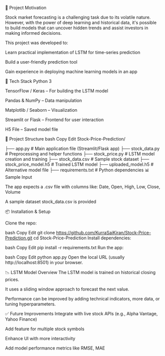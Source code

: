 🚀 Project Motivation

Stock market forecasting is a challenging task due to its volatile nature. However, with the power of deep learning and historical data, it's possible to build models that can uncover hidden trends and assist investors in making informed decisions.

This project was developed to:

Learn practical implementation of LSTM for time-series prediction

Build a user-friendly prediction tool

Gain experience in deploying machine learning models in an app

🧠 Tech Stack
Python 3

TensorFlow / Keras – For building the LSTM model

Pandas & NumPy – Data manipulation

Matplotlib / Seaborn – Visualization

Streamlit or Flask – Frontend for user interaction

H5 File – Saved model file

📂 Project Structure
bash
Copy
Edit
Stock-Price-Prediction/

├── app.py                   # Main application file (Streamlit/Flask app)
├── stock_data.py           # Preprocessing and helper functions
├── stock_price.py          # LSTM model creation and training
├── stock_data.csv          # Sample stock dataset
├── stock_price_model.h5    # Trained LSTM model
├── uploaded_model.h5       # Alternative model file
├── requirements.txt        # Python dependencies
📊 Sample Input

The app expects a .csv file with columns like: Date, Open, High, Low, Close, Volume

A sample dataset stock_data.csv is provided

📦 Installation & Setup

Clone the repo:

bash
Copy
Edit
git clone https://github.com/KurraSaiKiran/Stock-Price-Prediction.git
cd Stock-Price-Prediction
Install dependencies:

bash
Copy
Edit
pip install -r requirements.txt
Run the app:

bash
Copy
Edit
python app.py
Open the local URL (usually http://localhost:8501) in your browser.

📉 LSTM Model Overview
The LSTM model is trained on historical closing prices.

It uses a sliding window approach to forecast the next value.

Performance can be improved by adding technical indicators, more data, or tuning hyperparameters.



✅ Future Improvements
Integrate with live stock APIs (e.g., Alpha Vantage, Yahoo Finance)

Add feature for multiple stock symbols

Enhance UI with more interactivity

Add model performance metrics like RMSE, MAE
